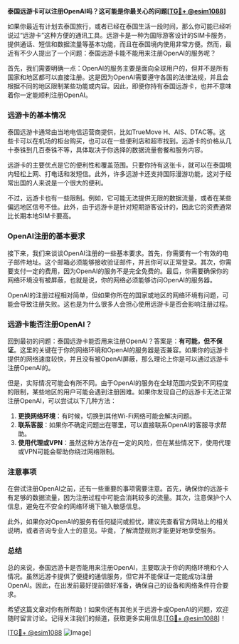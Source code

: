 **泰国远游卡可以注册OpenAI吗？这可能是你最关心的问题[[TG💪+ @esim1088](https://t.me/s/esim1088)]**

如果你最近有计划去泰国旅行，或者已经在泰国生活一段时间，那么你可能已经听说过“远游卡”这种方便的通讯工具。远游卡是一种为国际游客设计的SIM卡服务，提供通话、短信和数据流量等基本功能，而且在泰国境内使用非常方便。然而，最近有不少人提出了一个问题：泰国远游卡能不能用来注册OpenAI的服务呢？

首先，我们需要明确一点：OpenAI的服务主要是面向全球用户的，但并不是所有国家和地区都可以直接注册。这是因为OpenAI需要遵守各国的法律法规，并且会根据不同的地区限制某些功能或内容。因此，即便你持有泰国远游卡，也并不意味着你一定能顺利注册OpenAI。

### **远游卡的基本情况**

泰国远游卡通常由当地电信运营商提供，比如TrueMove H、AIS、DTAC等。这些卡可以在机场的柜台购买，也可以在一些便利店和超市找到。远游卡的价格从几十泰铢到几百泰铢不等，具体取决于你选择的数据流量套餐和服务内容。

远游卡的主要优点是它的便利性和覆盖范围。只要你持有这张卡，就可以在泰国境内轻松上网、打电话和发短信。此外，许多远游卡还支持国际漫游功能，这对于经常出国的人来说是一个很大的便利。

不过，远游卡也有一些限制。例如，它可能无法提供无限的数据流量，或者在某些偏远地区信号不佳。此外，由于远游卡是针对短期游客设计的，因此它的资费通常比长期本地SIM卡要高。

### **OpenAI注册的基本要求**

接下来，我们来谈谈OpenAI注册的一些基本要求。首先，你需要有一个有效的电子邮件地址。这个邮箱必须能够接收验证邮件，并且你可以正常登录。其次，你需要支付一定的费用，因为OpenAI的服务不是完全免费的。最后，你需要确保你的网络环境没有被屏蔽，也就是说，你的网络必须能够访问OpenAI的服务器。

OpenAI的注册过程相对简单，但如果你所在的国家或地区的网络环境有问题，可能会导致注册失败。这也是为什么很多人会担心使用远游卡是否会影响注册过程。

### **远游卡能否注册OpenAI？**

回到最初的问题：泰国远游卡能否用来注册OpenAI？答案是：**有可能，但不保证**。这里的关键在于你的网络环境和OpenAI的服务器是否兼容。如果你的远游卡提供的网络速度较快，并且没有被OpenAI屏蔽，那么理论上你是可以通过远游卡注册OpenAI的。

但是，实际情况可能会有所不同。由于OpenAI的服务在全球范围内受到不同程度的限制，某些地区的用户可能会遇到注册困难。如果你发现自己的远游卡无法正常注册OpenAI，可以尝试以下几种方法：

1. **更换网络环境**：有时候，切换到其他Wi-Fi网络可能会解决问题。
2. **联系客服**：如果你不确定问题出在哪里，可以直接联系OpenAI的客服寻求帮助。
3. **使用代理或VPN**：虽然这种方法存在一定的风险，但在某些情况下，使用代理或VPN可能会帮助你绕过网络限制。

### **注意事项**

在尝试注册OpenAI之前，还有一些重要的事项需要注意。首先，确保你的远游卡有足够的数据流量，因为注册过程中可能会消耗较多的流量。其次，注意保护个人信息，避免在不安全的网络环境下输入敏感信息。

此外，如果你对OpenAI的服务有任何疑问或担忧，建议先查看官方网站上的相关说明，或者咨询专业人士的意见。毕竟，了解清楚规则才能更好地享受服务。

### **总结**

总的来说，泰国远游卡是否能用来注册OpenAI，主要取决于你的网络环境和个人情况。虽然远游卡提供了便捷的通信服务，但它并不能保证一定能成功注册OpenAI。因此，在出发前最好提前做好准备，确保自己的设备和网络条件符合要求。

希望这篇文章对你有所帮助！如果你还有其他关于远游卡或OpenAI的问题，欢迎随时留言讨论。记得关注我们的频道，获取更多实用信息[[TG💪+ @esim1088](https://t.me/s/esim1088)]！

[[TG💪+ @esim1088](https://t.me/s/esim1088) ![Image](https://i.postimg.cc/4NQfJmqS/Snipaste-2025-05-13-00-14-12.png)]